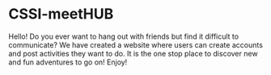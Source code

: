 # CSSI-meetHUB
Hello! Do you ever want to hang out with friends but find it difficult to communicate? We have created a website where users can create accounts and post activities they want to do. It is the one stop place to discover new and fun adventures to go on! Enjoy!

